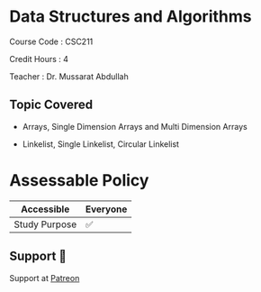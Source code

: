 # Data Structures and Algorithms

Course Code : CSC211  

Credit Hours : 4

Teacher : Dr. Mussarat Abdullah

## Topic Covered

- Arrays, Single Dimension Arrays and Multi Dimension Arrays

- Linkelist, Single Linkelist, Circular Linkelist

# Assessable Policy

| Accessible | Everyone          |
| ------- | ------------------ |
| Study Purpose   | :white_check_mark: |

## Support 💓

Support at <a href="https://www.patreon.com/ossamamehmood" target="_blank">Patreon</a>
